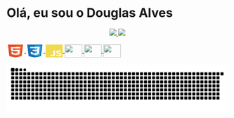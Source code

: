# Olá, eu sou o Douglas Alves

<div align="center" style="width:100%">
  <a href="https://github.com/ddougallves">
  <img height="168em" src="https://github-readme-stats.vercel.app/api?username=ddougallves&show_icons=true&theme=github_dark&include_all_commits=true&count_private=true"/>
  <img height="168em" src="https://github-readme-stats.vercel.app/api/top-langs/?username=ddougallves&layout=compact&langs_count=7&theme=github_dark"/>
</div>
<div style="display: inline_block"><br>

<img align="center" height="30" width="40" src="https://raw.githubusercontent.com/devicons/devicon/master/icons/html5/html5-original.svg">
<img align="center"  height="30" width="40" src="https://raw.githubusercontent.com/devicons/devicon/master/icons/css3/css3-original.svg">
<img align="center" height="30" width="40" src="https://raw.githubusercontent.com/devicons/devicon/master/icons/javascript/javascript-plain.svg">
<img align="center" height="30" width="40" src="https://cdn.jsdelivr.net/gh/devicons/devicon/icons/bootstrap/bootstrap-original.svg">
<img align="center" height="30" width="40" src="https://cdn.jsdelivr.net/gh/devicons/devicon/icons/react/react-original.svg">
<img align="center" height="30" width="40" src="https://cdn.jsdelivr.net/gh/devicons/devicon/icons/git/git-original.svg">
</div>
  
 ![Snake animation](https://github.com/ddougallves/ddougallves/blob/output/github-contribution-grid-snake.svg)
  
